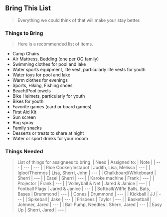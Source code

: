 ## Bring This List
> Everything we could think of that will make your stay better.

### Things to Bring
> Here is a recommended list of items.
- Camp Chairs
- Air Mattress, Bedding (one per OG family)
- Swimming clothes for pool and lake
- Water sports equipment, life vest, particularly life vests for youth
- Water toys for pool and lake
- Warm clothes for evenings
- Sports, Hiking, Fishing shoes
- Beach/Pool towels
- Bike Helmets, particularly for youth
- Bikes for youth
- Favorite games (card or board games)
- First Aid Kit
- Sun screen
- Bug spray
- Family snacks
- Desserts or treats to share at night
- Water or sport drinks for your rooom


### Things Needed
> List of things for assignees to bring.
| Need | Assigned to: | Note |
| --- | --- | --- |
| Rice Cooker/Instapot | Judith, Lisa, Melissa | --- |
| Igloo/Thermos | Lisa, Sherri, John | --- |
| Chalkboard/Whiteboard | Sherri | --- |
| Easel | Sherri | --- |
| Karoke machine | Frank | --- |
| Projector | Frank | --- |
| Volleyball & Net | Jared & Janice | --- |
| Football Flags | Jared & Janice | --- |
| Softball/Wiffle Balls, Bats, Bases | Drummond | --- |
| Cones | Drummond | --- |
| Kickball | JJ | --- |
| Spikeball | Jake | --- |
| Frisbees | Taylor | --- |
| Basketball | Johnner, Jared | --- |
| Ball Pump, Needles | Sherri, Jared | --- |
| Easy Up | Sherri, Jared | --- |













